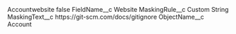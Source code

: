 <?xml version="1.0" encoding="UTF-8"?>
<CustomMetadata xmlns="http://soap.sforce.com/2006/04/metadata" xmlns:xsi="http://www.w3.org/2001/XMLSchema-instance" xmlns:xsd="http://www.w3.org/2001/XMLSchema">
    <label>Accountwebsite</label>
    <protected>false</protected>
    <values>
        <field>FieldName__c</field>
        <value xsi:type="xsd:string">Website</value>
    </values>
    <values>
        <field>MaskingRule__c</field>
        <value xsi:type="xsd:string">Custom String</value>
    </values>
    <values>
        <field>MaskingText__c</field>
        <value xsi:type="xsd:string">https://git-scm.com/docs/gitignore</value>
    </values>
    <values>
        <field>ObjectName__c</field>
        <value xsi:type="xsd:string">Account</value>
    </values>
</CustomMetadata>
